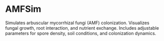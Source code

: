 # AMFSim
Simulates arbuscular mycorrhizal fungi (AMF) colonization. Visualizes fungal growth, root interaction, and nutrient exchange. Includes adjustable parameters for spore density, soil conditions, and colonization dynamics.
